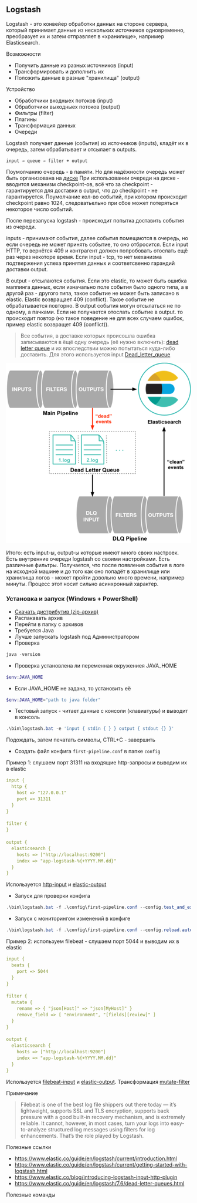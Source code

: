 ## Logstash
Logstash - это конвейер обработки данных на стороне сервера, который принимает данные из нескольких источников одновременно, преобразует их и затем отправляет в «хранилище», например Elasticsearch.

Возможности
* Получить данные из разных источников (input)
* Трансформировать и дополнить их
* Положить данные в разные "хранилища" (output)

Устройство
* Обработчики входныех потоков (input)
* Обработчики выходныех потоков (output)
* Фильтры (filter)
* Плагины
* Трансформация данных
* Очереди

Logstash получает данные (события) из источников (inputs), кладёт их в очередь, затем обрабатывает и отсылает в outputs.

```
input → queue → filter + output
```

Поумолчанию очередь - в памяти. Но для надёжности очередь может быть организована на [диске](https://www.elastic.co/guide/en/logstash/7.6/persistent-queues.html)
При использовании очереди на диске - вводится механизм checkpoint-ов, всё что за checkpoint - гарантируется для доставки в output, что до checkpoint - не гарантируется. Поумолчание кол-во событий, при котором происходит checkpoint равно 1024, следоватьельно при сбое может потеряться некоторое число событий.

После перезапуска logstash - происходит попытка доставить события из очереди.

inputs - принимают события, далее события помещаются в очередь, но если очередь не может принять событие, то оно отбросится. Если input HTTP, то вернётся 409 и контрагент должен попробовать отослать ещё раз через некоторе время. Если input - tcp, то нет механизма подтвержения успеха принятия данных и соответсвенно гарандий доставки output.

В output - отсылаются события.  Если это elastic, то может быть ошибка маппинга данных, если изначально поле события было одного типа, а в другой раз - другого типа, такое событие не может быть записано в elastic. Elastic возвращает 409 (conflict). Такое событие не обрабатывается повторно. В output события могун отсылаться не по одному, а пачками. Если не получается отослать событие в output. то происходит повтор (но такое поведение не для всех случаем ошибок, пример elastic возвращет 409 (conflict)).


>Все события, в доставке которых происошла ошибка записываются в ёщё одну очередь (её нужно включить): [dead letter queue](https://www.elastic.co/guide/en/logstash/7.6/dead-letter-queues.html) и их впоследствии можно попытаться куда-либо доставить. Для этого используется input [Dead_letter_queue](https://www.elastic.co/guide/en/logstash/7.6/plugins-inputs-dead_letter_queue.html)

![Общая схема](../assets/dead_letter_queue.png)


Итого: есть input-ы, output-ы которые имеют много своих настроек. Есть внутренние очереди logstash со своими настройками. Есть различные фильтры. Получается, что после появления события в логе на исходной машине и до того как оно попадёт в хранилище или хранилища логов - может пройти довольно много времени, например минуты. Процесс этот носит сильно асинхронный характер.


### **Установка и запуск** (Windows + PowerShell)
* [Скачать дистрибутив (zip-архив)](https://www.elastic.co/downloads/logstash)
* Распакавать архив
* Перейти в папку с архивов
* Требуется Java
* Лучше запускать logstash под Администратором
* Проверка

```powershell
java -version
```

* Проверка установлена ли переменная окружениея JAVA_HOME
```powershell
$env:JAVA_HOME
```
* Если JAVA_HOME не задана, то установить её
```powershell
$env:JAVA_HOME="path to java folder"
```
* Тестовый запуск - читает данные с консоли (клавиатуры) и выводит в консоль
```powershell
.\bin\logstash.bat -e 'input { stdin { } } output { stdout {} }'
```
Подождать, затем печатать символы, CTRL+C - завершить

* Создать файл конфига ```first-pipeline.conf``` в папке ```config```

Пример 1: слушаем порт 31311 на входящие http-запросы и выводим их в elastic

```yaml
input {
  http {
    host => "127.0.0.1"
    port => 31311
  }
}

filter {
}

output {
  elasticsearch {
    hosts => ["http://localhost:9200"]
    index => "app-logstash-%{+YYYY.MM.dd}"
  }
}

```
Используется [http-input](https://www.elastic.co/guide/en/logstash/7.6/plugins-inputs-http.html) и [elastic-output](https://www.elastic.co/guide/en/logstash/7.6/plugins-outputs-elasticsearch.html)

* Запуск для проверки конфига
```powershell
.\bin\logstash.bat -f .\config\first-pipeline.conf --config.test_and_exit
```

* Запуск с мониторингом изменений в конфиге
```powershell
.\bin\logstash.bat -f .\config\first-pipeline.conf --config.reload.automatic
```


Пример 2: используем filebeat - слушаем порт 5044 и выводим их в elastic

```yaml
input {
  beats {
    port => 5044
  }
}

filter {
  mutate {
    rename => { "json[Host]" => "json[MyHost]" }
    remove_field => [ "environment", "[fields][review]" ]
  }
}

output {
  elasticsearch {
    hosts => ["http://localhost:9200"]
    index => "app-logstash-%{+YYYY.MM.dd}"
  }
}

```
Используется [filebeat-input](https://www.elastic.co/guide/en/beats/filebeat/7.6/filebeat-getting-started.html) и [elastic-output](https://www.elastic.co/guide/en/logstash/7.6/plugins-outputs-elasticsearch.html). Трансформация [mutate-filter](https://www.elastic.co/guide/en/logstash/7.6/plugins-filters-mutate.html)


Примечание

>Filebeat is one of the best log file shippers out there today — it’s lightweight, supports SSL and TLS encryption, supports back pressure with a good built-in recovery mechanism, and is extremely reliable. It cannot, however, in most cases, turn your logs into easy-to-analyze structured log messages using filters for log enhancements. That’s the role played by Logstash.

Полезные ссылки
* https://www.elastic.co/guide/en/logstash/current/introduction.html
* https://www.elastic.co/guide/en/logstash/current/getting-started-with-logstash.html
* https://www.elastic.co/blog/introducing-logstash-input-http-plugin
* https://www.elastic.co/guide/en/logstash/7.6/dead-letter-queues.html

Полезные команды

